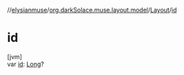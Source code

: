 //[elysianmuse](../../../index.md)/[org.darkSolace.muse.layout.model](../index.md)/[Layout](index.md)/[id](id.md)

# id

[jvm]\
var [id](id.md): [Long](https://kotlinlang.org/api/latest/jvm/stdlib/kotlin/-long/index.html)?
